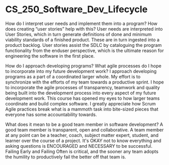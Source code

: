 # CS_250_Software_Dev_Lifecycle

How do I interpret user needs and implement them into a program? How does creating “user stories” help with this?
User needs are interpreted into User Stories, which in turn generate definitions of done and minimum viability standards of a finished product. These are in turn ingested into a product backlog. User stories assist the SDLC by cataloguing the program functionality from the enduser perspective, which is the ultimate reason for engineering the software in the first place.

How do I approach developing programs? What agile processes do I hope to incorporate into my future development work?
I approach developing programs as a part of a coordinated larger whole. My effort is to synchronize with the efforts of my team towards a productive sprint. I hope to incorporate the agile processes of transparency, teamwork and quality being built into the development process into every aspect of my future development work. This course has opened my eyes to how larger teams coordinate and build complex software. I greatly appreciate how Scrum Agile practices break what is a mammoth task into bite-sized pieces that everyone has some accountability towards.

What does it mean to be a good team member in software development?
A good team member is transparent, open and collaborative. A team member at any point can be a teacher, coach, subject matter expert, student, and learner over the course of a project. It's OKAY not to know everything and asking questions is ENCOURAGED and NECESSARY to be successful. Failing Early and Failing Often is critical, and the sooner any team adopts the humility to productively fail the better off that team is. 
